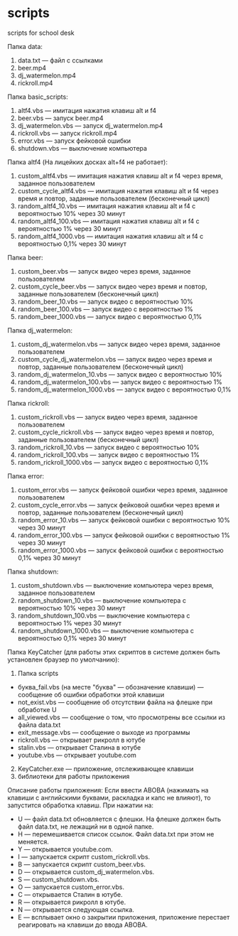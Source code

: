 # scripts
scripts for school desk

Папка data:
1) data.txt — файл с ссылками
2) beer.mp4
3) dj_watermelon.mp4
4) rickroll.mp4

Папка basic_scripts:
1) altf4.vbs — имитация нажатия клавиш alt и f4
2) beer.vbs — запуск beer.mp4
3) dj_watermelon.vbs — запуск dj_watermelon.mp4
4) rickroll.vbs — запуск rickroll.mp4
5) error.vbs — запуск фейковой ошибки
6) shutdown.vbs — выключение компьютера

Папка altf4 (На лицейких досках alt+f4 не работает):
1) custom_altf4.vbs — имитация нажатия клавиш alt и f4 через время, заданное пользователем
2) custom_cycle_altf4.vbs — имитация нажатия клавиш alt и f4 через время и повтор, заданные пользователем (бесконечный цикл)
3) random_altf4_10.vbs — имитация нажатия клавиш alt и f4 с вероятностью 10% через 30 минут
4) random_altf4_100.vbs — имитация нажатия клавиш alt и f4 с вероятностью 1% через 30 минут
5) random_altf4_1000.vbs — имитация нажатия клавиш alt и f4 с вероятностью 0,1% через 30 минут

Папка beer:
1) custom_beer.vbs — запуск видео через время, заданное пользователем
2) custom_cycle_beer.vbs — запуск видео через время и повтор, заданные пользователем (бесконечный цикл)
3) random_beer_10.vbs — запуск видео с вероятностью 10%
4) random_beer_100.vbs — запуск видео с вероятностью 1%
5) random_beer_1000.vbs — запуск видео с вероятностью 0,1%

Папка dj_watermelon:
1) custom_dj_watermelon.vbs — запуск видео через время, заданное пользователем
2) custom_cycle_dj_watermelon.vbs — запуск видео через время и повтор, заданные пользователем (бесконечный цикл)
3) random_dj_watermelon_10.vbs — запуск видео с вероятностью 10%
4) random_dj_watermelon_100.vbs — запуск видео с вероятностью 1%
5) random_dj_watermelon_1000.vbs — запуск видео с вероятностью 0,1%

Папка rickroll:
1) custom_rickroll.vbs — запуск видео через время, заданное пользователем
2) custom_cycle_rickroll.vbs — запуск видео через время и повтор, заданные пользователем (бесконечный цикл)
3) random_rickroll_10.vbs — запуск видео с вероятностью 10%
4) random_rickroll_100.vbs — запуск видео с вероятностью 1%
5) random_rickroll_1000.vbs — запуск видео с вероятностью 0,1%

Папка error:
1) custom_error.vbs — запуск фейковой ошибки через время, заданное пользователем
2) custom_cycle_error.vbs — запуск фейковой ошибки через время и повтор, заданные пользователем (бесконечный цикл)
3) random_error_10.vbs — запуск фейковой ошибки с вероятностью 10% через 30 минут
4) random_error_100.vbs — запуск фейковой ошибки с вероятностью 1% через 30 минут
5) random_error_1000.vbs — запуск фейковой ошибки с вероятностью 0,1% через 30 минут

Папка shutdown:
1) custom_shutdown.vbs — выключение компьютера через время, заданное пользователем
2) random_shutdown_10.vbs — выключение компьютера с вероятностью 10% через 30 минут
3) random_shutdown_100.vbs — выключение компьютера с вероятностью 1% через 30 минут
4) random_shutdown_1000.vbs — выключение компьютера с вероятностью 0,1% через 30 минут

Папка KeyCatcher (для работы этих скриптов в системе должен быть установлен браузер по умолчанию):
1) Папка scripts
  * буква_fail.vbs (на месте "буква" — обозначение клавиши) — сообщение об ошибки обработки этой клавиши
  * not_exist.vbs — сообщение об отсутствии файла на флешке при обработке U
  * all_viewed.vbs — сообщение о том, что просмотрены все ссылки из файла data.txt
  * exit_message.vbs — сообщение о выходе из программы
  * rickroll.vbs — открывает рикролл в ютубе
  * stalin.vbs — открывает Сталина в ютубе
  * youtube.vbs — открывает youtube.com
2) KeyCatcher.exe — приложение, отслеживающее клавиши
3) библиотеки для работы приложения

Описание работы приложения:
Если ввести ABOBA (нажимать на клавиши с английскими буквами, раскладка и капс не влияют), то запустится обработка клавиш.
При нажатии на:
* U — файл data.txt обновляется с флешки. На флешке должен быть файл data.txt, не лежащий ни в одной папке.
* H — перемешивается список ссылок. Файл data.txt при этом не меняется.
* Y — открывается youtube.com.
* I — запускается скрипт custom_rickroll.vbs.
* B — запускается скрипт custom_beer.vbs.
* D — открывается custom_dj_watermelon.vbs.
* S — custom_shutdown.vbs.
* O — запускается custom_error.vbs.
* C — открывается Сталин в ютубе.
* R — открывается рикролл в ютубе.
* N — открывается следующая ссылка.
* E — всплывает окно о закрытии приложения, приложение перестает реагировать на клавиши до ввода ABOBA.
